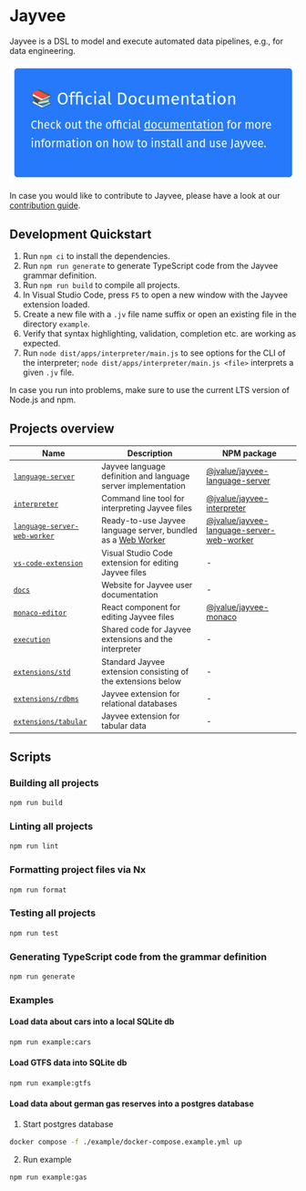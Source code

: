 <!--
SPDX-FileCopyrightText: 2023 Friedrich-Alexander-Universitat Erlangen-Nurnberg

SPDX-License-Identifier: AGPL-3.0-only
-->

# Jayvee

Jayvee is a DSL to model and execute automated data pipelines, e.g., for data engineering. 

[![Official Docs](assets/docs-banner.png)](https://jvalue.github.io/jayvee)

In case you would like to contribute to Jayvee, please have a look at our [contribution guide](CONTRIBUTING.md).

## Development Quickstart

1. Run `npm ci` to install the dependencies.
2. Run `npm run generate` to generate TypeScript code from the Jayvee grammar definition.
3. Run `npm run build` to compile all projects.
4. In Visual Studio Code, press `F5` to open a new window with the Jayvee extension loaded.
5. Create a new file with a `.jv` file name suffix or open an existing file in the directory `example`.
6. Verify that syntax highlighting, validation, completion etc. are working as expected.
7. Run `node dist/apps/interpreter/main.js` to see options for the CLI of the interpreter; `node dist/apps/interpreter/main.js <file>` interprets a given `.jv` file.

In case you run into problems, make sure to use the current LTS version of Node.js and npm.


## Projects overview

| Name                                                              | Description                                                                                                                      | NPM package                                |
|-------------------------------------------------------------------|----------------------------------------------------------------------------------------------------------------------------------| ------------------------------------------ |
| [`language-server`](./libs/language-server)                       | Jayvee language definition and language server implementation                                                                    | [@jvalue/jayvee-language-server](https://www.npmjs.com/package/@jvalue/jayvee-language-server) |
| [`interpreter`](./apps/interpreter)                               | Command line tool for interpreting Jayvee files                                                                                  | [@jvalue/jayvee-interpreter](https://www.npmjs.com/package/@jvalue/jayvee-interpreter) |
| [`language-server-web-worker`](./apps/language-server-web-worker) | Ready-to-use Jayvee language server, bundled as a [Web Worker](https://developer.mozilla.org/en-US/docs/Web/API/Web_Workers_API) | [@jvalue/jayvee-language-server-web-worker](https://www.npmjs.com/package/@jvalue/jayvee-language-server-web-worker) |
| [`vs-code-extension`](./apps/vs-code-extension)                   | Visual Studio Code extension for editing Jayvee files                                                                            | - |
| [`docs`](./apps/docs)                                             | Website for Jayvee user documentation                                                                                            | - |
| [`monaco-editor`](./libs/monaco-editor)                           | React component for editing Jayvee files                                                                                         | [@jvalue/jayvee-monaco](https://www.npmjs.com/package/@jvalue/jayvee-monaco) |
| [`execution`](./libs/execution)                                   | Shared code for Jayvee extensions and the interpreter                                                                            | - |
| [`extensions/std`](./libs/extensions/std)                         | Standard Jayvee extension consisting of the extensions below                                                                     | - |
| [`extensions/rdbms`](./libs/extensions/rdbms)                     | Jayvee extension for relational databases                                                                                        | - |
| [`extensions/tabular`](./libs/extensions/tabular)                 | Jayvee extension for tabular data                                                                                                | - |



## Scripts

### Building all projects

```bash
npm run build
```

### Linting all projects

```bash
npm run lint
```

### Formatting project files via Nx

```bash
npm run format
```

### Testing all projects

```bash
npm run test
```

### Generating TypeScript code from the grammar definition

```bash
npm run generate
```

### Examples

#### Load data about cars into a local SQLite db

```bash
npm run example:cars
```

#### Load GTFS data into SQLite db

```bash
npm run example:gtfs
```

#### Load data about german gas reserves into a postgres database

1. Start postgres database

```bash
docker compose -f ./example/docker-compose.example.yml up
```

2. Run example

```bash
npm run example:gas
```

